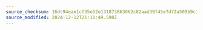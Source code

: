 ```yaml
---
source_checksum: 16dc94eae1cf35e52e131873863062c82aad39f45e7d72a509b9c14f44b84281
source_modified: 2024-12-12T21:11:49.590Z
---
```


